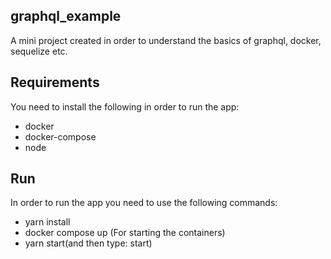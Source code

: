 ## graphql_example
A mini project created in order to understand the basics of graphql, docker, sequelize etc.

## Requirements
You need to install the following in order to run the app:
- docker
- docker-compose
- node

## Run
In order to run the app you need to use the following commands:
 - yarn install
 - docker compose up (For starting the containers)
 - yarn start(and then type: start)
